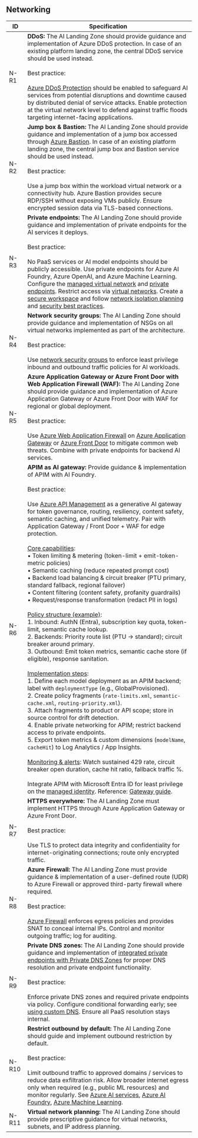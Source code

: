 ## Networking

| ID    | Specification |
|-------|--------------|
|  N-R1  | **DDoS:** The AI Landing Zone should provide guidance and implementation of Azure DDoS protection. In case of an existing platform landing zone, the central DDoS service should be used instead.<br><br>Best practice:<br><br>[Azure DDoS Protection](https://learn.microsoft.com/azure/ddos-protection/ddos-protection-overview) should be enabled to safeguard AI services from potential disruptions and downtime caused by distributed denial of service attacks. Enable protection at the virtual network level to defend against traffic floods targeting internet-facing applications.|
|  N-R2  | **Jump box & Bastion:** The AI Landing Zone should provide guidance and implementation of a jump box accessed through [Azure Bastion](https://learn.microsoft.com/azure/bastion/bastion-overview). In case of an existing platform landing zone, the central jump box and Bastion service should be used instead.<br><br>Best practice:<br><br>Use a jump box within the workload virtual network or a connectivity hub. Azure Bastion provides secure RDP/SSH without exposing VMs publicly. Ensure encrypted session data via TLS-based connections. |
|  N-R3  | **Private endpoints:** The AI Landing Zone should provide guidance and implementation of private endpoints for the AI services it deploys.<br><br>Best practice:<br><br>No PaaS services or AI model endpoints should be publicly accessible. Use private endpoints for Azure AI Foundry, Azure OpenAI, and Azure Machine Learning. Configure the [managed virtual network](https://learn.microsoft.com/azure/ai-studio/how-to/configure-managed-network) and [private endpoints](https://learn.microsoft.com/azure/ai-studio/how-to/configure-private-link). Restrict access via [virtual networks](https://learn.microsoft.com/azure/ai-services/cognitive-services-virtual-networks#scenarios). Create a [secure workspace](https://learn.microsoft.com/azure/machine-learning/tutorial-create-secure-workspace-vnet) and follow [network isolation planning](https://learn.microsoft.com/azure/machine-learning/how-to-network-isolation-planning) and [security best practices](https://learn.microsoft.com/azure/machine-learning/concept-enterprise-security). |
|  N-R4  | **Network security groups:** The AI Landing Zone should provide guidance and implementation of NSGs on all virtual networks implemented as part of the architecture.<br><br>Best practice:<br><br>Use [network security groups](https://learn.microsoft.com/azure/virtual-network/network-security-groups-overview) to enforce least privilege inbound and outbound traffic policies for AI workloads. |
|  N-R5  | **Azure Application Gateway or Azure Front Door with Web Application Firewall (WAF):** The AI Landing Zone should provide guidance and implementation of Azure Application Gateway or Azure Front Door with WAF for regional or global deployment.<br><br>Best practice:<br><br>Use [Azure Web Application Firewall](https://learn.microsoft.com/azure/web-application-firewall/overview) on [Azure Application Gateway](https://learn.microsoft.com/azure/web-application-firewall/ag/ag-overview) or [Azure Front Door](https://learn.microsoft.com/azure/web-application-firewall/afds/afds-overview) to mitigate common web threats. Combine with private endpoints for backend AI services. |
|  N-R6  | **APIM as AI gateway:** Provide guidance & implementation of APIM with AI Foundry.<br><br>Best practice:<br><br>Use [Azure API Management](https://learn.microsoft.com/azure/api-management/genai-gateway-capabilities#backend-load-balancer-and-circuit-breaker) as a generative AI gateway for token governance, routing, resiliency, content safety, semantic caching, and unified telemetry. Pair with Application Gateway / Front Door + WAF for edge protection.<br><br><u>Core capabilities</u>:<br>• Token limiting & metering (token-limit + emit-token-metric policies)<br>• Semantic caching (reduce repeated prompt cost)<br>• Backend load balancing & circuit breaker (PTU primary, standard fallback, regional failover)<br>• Content filtering (content safety, profanity guardrails)<br>• Request/response transformation (redact PII in logs)<br><br><u>Policy structure (example)</u>:<br>1. Inbound: AuthN (Entra), subscription key quota, token-limit, semantic cache lookup.<br>2. Backends: Priority route list (PTU → standard); circuit breaker around primary.<br>3. Outbound: Emit token metrics, semantic cache store (if eligible), response sanitation.<br><br><u>Implementation steps</u>:<br>1. Define each model deployment as an APIM backend; label with `deploymentType` (e.g., GlobalProvisioned).<br>2. Create policy fragments (`rate-limits.xml`, `semantic-cache.xml`, `routing-priority.xml`).<br>3. Attach fragments to product or API scope; store in source control for drift detection.<br>4. Enable private networking for APIM; restrict backend access to private endpoints.<br>5. Export token metrics & custom dimensions (`modelName`, `cacheHit`) to Log Analytics / App Insights.<br><br><u>Monitoring & alerts</u>: Watch sustained 429 rate, circuit breaker open duration, cache hit ratio, fallback traffic %.<br><br>Integrate APIM with Microsoft Entra ID for least privilege on the [managed identity](https://learn.microsoft.com/azure/api-management/api-management-howto-use-managed-service-identity). Reference: [Gateway guide](https://learn.microsoft.com/azure/architecture/ai-ml/guide/azure-openai-gateway-guide).|
|  N-R7  | **HTTPS everywhere:** The AI Landing Zone must implement HTTPS through Azure Application Gateway or Azure Front Door.<br><br>Best practice:<br><br>Use TLS to protect data integrity and confidentiality for internet-originating connections; route only encrypted traffic. |
|  N-R8  | **Azure Firewall:** The AI Landing Zone must provide guidance & implementation of a user-defined route (UDR) to Azure Firewall or approved third-party firewall where required.<br><br>Best practice:<br><br>[Azure Firewall](https://learn.microsoft.com/azure/firewall/overview) enforces egress policies and provides SNAT to conceal internal IPs. Control and monitor outgoing traffic; log for auditing. |
|  N-R9  | **Private DNS zones:** The AI Landing Zone should provide guidance and implementation of [integrated private endpoints with Private DNS Zones](https://learn.microsoft.com/azure/private-link/private-endpoint-dns-integration) for proper DNS resolution and private endpoint functionality.<br><br>Best practice:<br><br>Enforce private DNS zones and required private endpoints via policy. Configure conditional forwarding early; see [using custom DNS](https://learn.microsoft.com/azure/machine-learning/how-to-custom-dns). Ensure all PaaS resolution stays internal. |
|  N-R10  | **Restrict outbound by default:** The AI Landing Zone should guide and implement outbound restriction by default.<br><br>Best practice:<br><br>Limit outbound traffic to approved domains / services to reduce data exfiltration risk. Allow broader internet egress only when required (e.g., public ML resources) and monitor regularly. See [Azure AI services](https://learn.microsoft.com/azure/ai-services/cognitive-services-data-loss-prevention), [Azure AI Foundry](https://learn.microsoft.com/azure/ai-studio/how-to/configure-managed-network), [Azure Machine Learning](https://learn.microsoft.com/azure/machine-learning/how-to-network-isolation-planning#allow-only-approved-outbound-mode). |
|  N-R11  | **Virtual network planning:** The AI Landing Zone should provide prescriptive guidance for virtual networks, subnets, and IP address planning. |
